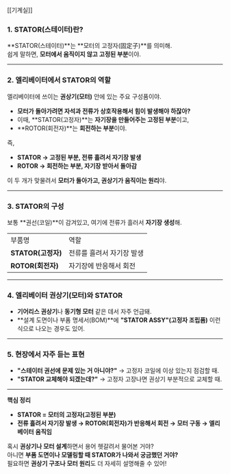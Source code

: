 
[[기계실]]
### **1. STATOR(스테이터)란?**

**STATOR(스테이터)**는 **모터의 고정자(固定子)**를 의미해.  
쉽게 말하면, **모터에서 움직이지 않고 고정된 부분**이야.

---

### **2. 엘리베이터에서 STATOR의 역할**

엘리베이터에 쓰이는 **권상기(모터)** 안에 있는 주요 구성품이야.

- **모터가 돌아가려면 자석과 전류가 상호작용해서 힘이 발생해야 하잖아?**
- 이때, **STATOR(고정자)**는 **자기장을 만들어주는 고정된 부분**이고,
- **ROTOR(회전자)**는 **회전하는 부분**이야.

즉,

- **STATOR → 고정된 부분, 전류 흘려서 자기장 발생**
- **ROTOR → 회전하는 부분, 자기장 받아서 돌아감**

이 두 개가 맞물려서 **모터가 돌아가고, 권상기가 움직이는 원리**야.

---

### **3. STATOR의 구성**

보통 **권선(코일)**이 감겨있고, 여기에 전류가 흘러서 **자기장 생성**해.

|   |   |
|---|---|
|부품명|역할|
|**STATOR(고정자)**|전류를 흘려서 자기장 발생|
|**ROTOR(회전자)**|자기장에 반응해서 회전|

---

### **4. 엘리베이터 권상기(모터)와 STATOR**

- **기어리스 권상기**나 **동기형 모터** 같은 데서 자주 언급돼.
- **설계 도면이나 부품 명세서(BOM)**에 **"STATOR ASSY"(고정자 조립품)** 이런 식으로 나오는 경우도 있어.

---

### **5. 현장에서 자주 듣는 표현**

- **"스테이터 권선에 문제 있는 거 아니야?"** → 고정자 코일에 이상 있는지 점검할 때.
- **"STATOR 교체해야 되겠는데?"** → 고정자 고장나면 권상기 부분적으로 교체할 때.

---

**핵심 정리**

- **STATOR = 모터의 고정자(고정된 부분)**
- **전류 흘려서 자기장 발생 → ROTOR(회전자)가 반응해서 회전 → 모터 구동 → 엘리베이터 움직임**

혹시 **권상기나 모터 설계**하면서 용어 헷갈려서 물어본 거야?  
아니면 **부품 도면이나 모델링할 때 STATOR가 나와서 궁금했던 거야?**  
필요하면 **권상기 구조나 모터 원리**도 더 자세히 설명해줄 수 있어!